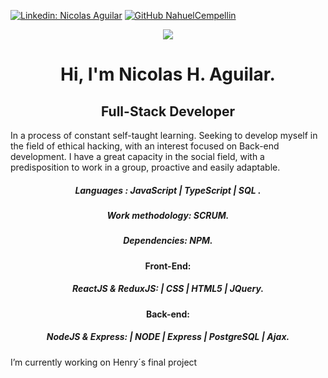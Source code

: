 [![Linkedin: Nicolas Aguilar](https://img.shields.io/badge/-NicolasAguilar-blue?style=flat-square&logo=Linkedin&logoColor=white&link=https://www.linkedin.com/in/nicolas-aguilar-647340222/)](https://www.linkedin.com/in/nicolas-aguilar-647340222)
[![GitHub NahuelCempellin](https://img.shields.io/github/followers/Q4Tr073?label=follow&style=social)](https://github.com/Q4Tr073)

<div align= "center" dir="auto">
<img  src="https://media4.giphy.com/media/Wk3EazaSkvdWvfjGUu/giphy.gif?cid=790b761103cd8fb96294985ab6d3466d6e9777f6901b7116&rid=giphy.gif&ct=g" style="max-width: 100%;">
</div>

<div align= "center" dir="auto">
<h1> Hi, I'm Nicolas H. Aguilar. </h1>
<h2>Full-Stack Developer</h2> 
</div>

<p>In a process of constant self-taught learning. Seeking to develop myself in the field of ethical hacking, with an interest focused on Back-end development. I have a great capacity in the social field, with a predisposition to work in a group, proactive and easily adaptable.</p>

<div align= "center" dir="auto">
<h5>Languages : JavaScript | TypeScript | SQL . </h5>
<h5>Work methodology: SCRUM.</h5>
<h5>Dependencies: NPM.</h5>

<h4>Front-End: </h4>
<h5>ReactJS & ReduxJS: | CSS | HTML5 | JQuery.</h5>

<h4>Back-end: </h4>
<h5>NodeJS & Express: | NODE | Express | PostgreSQL | Ajax.</h5>
</div>

<p> I’m currently working on Henry´s final project <p>




<!--
**Q4Tr073/Q4Tr073** is a ✨ _special_ ✨ repository because its `README.md` (this file) appears on your GitHub profile.

Here are some ideas to get you started:

- 🔭 I’m currently working on ...
- 🌱 I’m currently learning ...
- 👯 I’m looking to collaborate on ...
- 🤔 I’m looking for help with ...
- 💬 Ask me about ...
- 📫 How to reach me: ...
- 😄 Pronouns: ...
- ⚡ Fun fact: ...
-->
